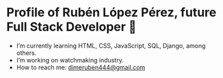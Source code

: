 # Profile of Rubén López Pérez, future Full Stack Developer 🚀

-  I’m currently learning HTML, CSS, JavaScript, SQL, Django, among others.
-  I’m working on watchmaking industry.
-  How to reach me: dimeruben444@gmail.com
